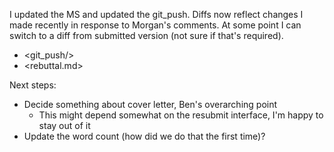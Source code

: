 
I updated the MS and updated the git_push. Diffs now reflect changes I made recently in response to Morgan's comments. At some point I can switch to a diff from submitted version (not sure if that's required).

* <git_push/>
* <rebuttal.md>

Next steps:
* Decide something about cover letter, Ben's overarching point
	* This might depend somewhat on the resubmit interface, I'm happy to stay out of it
* Update the word count (how did we do that the first time)?

